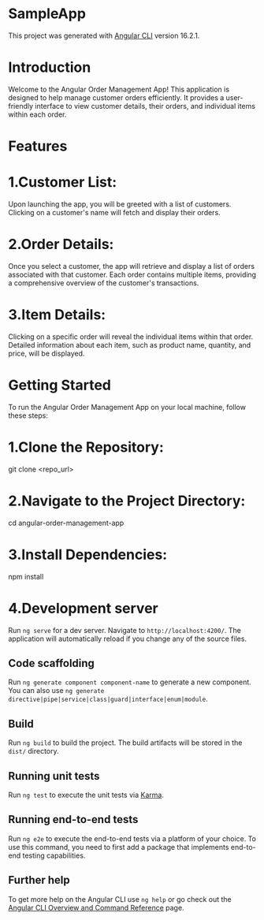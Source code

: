 # SampleApp

This project was generated with [Angular CLI](https://github.com/angular/angular-cli) version 16.2.1.

# Introduction
Welcome to the Angular Order Management App! This application is designed to help manage customer orders efficiently. It provides a user-friendly interface to view customer details, their orders, and individual items within each order.

# Features
# 1.Customer List:

Upon launching the app, you will be greeted with a list of customers.
Clicking on a customer's name will fetch and display their orders.
# 2.Order Details:

Once you select a customer, the app will retrieve and display a list of orders associated with that customer.
Each order contains multiple items, providing a comprehensive overview of the customer's transactions.
# 3.Item Details:

Clicking on a specific order will reveal the individual items within that order.
Detailed information about each item, such as product name, quantity, and price, will be displayed.
# Getting Started
To run the Angular Order Management App on your local machine, follow these steps:

# 1.Clone the Repository:

git clone <repo_url>
# 2.Navigate to the Project Directory:

cd angular-order-management-app
# 3.Install Dependencies:

npm install

# 4.Development server

Run `ng serve` for a dev server. Navigate to `http://localhost:4200/`. The application will automatically reload if you change any of the source files.

## Code scaffolding

Run `ng generate component component-name` to generate a new component. You can also use `ng generate directive|pipe|service|class|guard|interface|enum|module`.

## Build

Run `ng build` to build the project. The build artifacts will be stored in the `dist/` directory.

## Running unit tests

Run `ng test` to execute the unit tests via [Karma](https://karma-runner.github.io).

## Running end-to-end tests

Run `ng e2e` to execute the end-to-end tests via a platform of your choice. To use this command, you need to first add a package that implements end-to-end testing capabilities.

## Further help

To get more help on the Angular CLI use `ng help` or go check out the [Angular CLI Overview and Command Reference](https://angular.io/cli) page.
